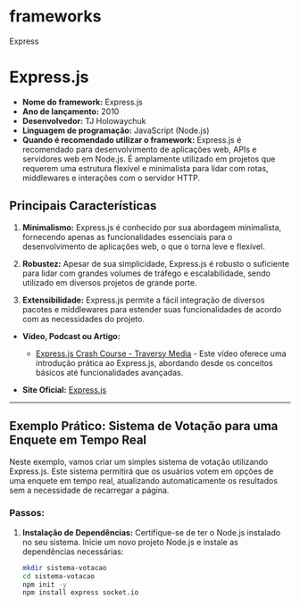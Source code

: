 # frameworks
Express
# Express.js

- **Nome do framework:** Express.js
- **Ano de lançamento:** 2010
- **Desenvolvedor:** TJ Holowaychuk
- **Linguagem de programação:** JavaScript (Node.js)
- **Quando é recomendado utilizar o framework:** Express.js é recomendado para desenvolvimento de aplicações web, APIs e servidores web em Node.js. É amplamente utilizado em projetos que requerem uma estrutura flexível e minimalista para lidar com rotas, middlewares e interações com o servidor HTTP.

## Principais Características

1. **Minimalismo:** Express.js é conhecido por sua abordagem minimalista, fornecendo apenas as funcionalidades essenciais para o desenvolvimento de aplicações web, o que o torna leve e flexível.
   
2. **Robustez:** Apesar de sua simplicidade, Express.js é robusto o suficiente para lidar com grandes volumes de tráfego e escalabilidade, sendo utilizado em diversos projetos de grande porte.
   
3. **Extensibilidade:** Express.js permite a fácil integração de diversos pacotes e middlewares para estender suas funcionalidades de acordo com as necessidades do projeto.

- **Vídeo, Podcast ou Artigo:**
  - [Express.js Crash Course - Traversy Media](https://www.youtube.com/watch?v=L72fhGm1tfE) - Este vídeo oferece uma introdução prática ao Express.js, abordando desde os conceitos básicos até funcionalidades avançadas.

- **Site Oficial:** [Express.js](https://expressjs.com/)

---

## Exemplo Prático: Sistema de Votação para uma Enquete em Tempo Real

Neste exemplo, vamos criar um simples sistema de votação utilizando Express.js. Este sistema permitirá que os usuários votem em opções de uma enquete em tempo real, atualizando automaticamente os resultados sem a necessidade de recarregar a página.

### Passos:

1. **Instalação de Dependências:**
   Certifique-se de ter o Node.js instalado no seu sistema. Inicie um novo projeto Node.js e instale as dependências necessárias:

   ```bash
   mkdir sistema-votacao
   cd sistema-votacao
   npm init -y
   npm install express socket.io
